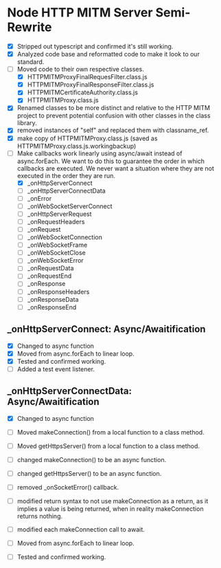 # Node HTTP MITM Server Semi-Rewrite

- [x] Stripped out typescript and confirmed it's still working.
- [x] Analyzed code base and reformatted code to make it look to our standard.
- [ ] Moved code to their own respective classes.
    - [x] HTTPMITMProxyFinalRequesFilter.class.js
    - [x] HTTPMITMProxyFinalResponseFilter.class.js
    - [x] HTTPMITMCertificateAuthority.class.js
    - [x] HTTPMITMProxy.class.js
- [x] Renamed classes to be more distinct and relative to the HTTP MITM project to prevent potential confusion with other classes in the class library.
- [x] removed instances of "self" and replaced them with classname_ref.
- [x] make copy of HTTPMITMProxy.class.js  (saved as HTTPMITMProxy.class.js.workingbackup)
- [ ] Make callbacks work linearly using async/await instead of async.forEach.  We want to do this to guarantee the order in which callbacks are executed.  We never want a situation where they are not executed in the order they are run.
    - [x] _onHttpServerConnect
    - [ ] _onHttpServerConnectData
    - [ ] _onError
    - [ ] _onWebSocketServerConnect
    - [ ] _onHttpServerRequest
    - [ ] _onRequestHeaders
    - [ ] _onRequest
    - [ ] _onWebSocketConnection
    - [ ] _onWebSocketFrame
    - [ ] _onWebSocketClose
    - [ ] _onWebSocketError
    - [ ] _onRequestData
    - [ ] _onRequestEnd
    - [ ] _onResponse
    - [ ] _onResponseHeaders
    - [ ] _onResponseData
    - [ ] _onResponseEnd

## _onHttpServerConnect: Async/Awaitification
- [x] Changed to async function
- [x] Moved from async.forEach to linear loop.
- [x] Tested and confirmed working.
- [ ] Added a test event listener.

## _onHttpServerConnectData: Async/Awaitification
- [x] Changed to async function
- [ ] Moved makeConnection() from a local function to a class method.
- [ ] Moved getHttpsServer() from a local function to a class method.
- [ ] changed makeConnection() to be an async function.
- [ ] changed getHttpsServer() to be an async function.
- [ ] removed _onSocketError() callback.
- [ ] modified return syntax to not use makeConnection as a return, as it implies a value is being returned, when in reality makeConnection returns nothing.
- [ ] modified each makeConnection call to await.
- [ ] Moved from async.forEach to linear loop.
- [ ] Tested and confirmed working.

